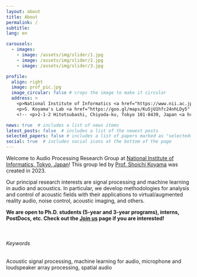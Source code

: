 ```yaml
---
layout: about
title: About
permalink: /
subtitle: 
lang: en

carousels:
  - images:
    - image: /assets/img/slider/1.jpg
    - image: /assets/img/slider/2.jpg
    - image: /assets/img/slider/3.jpg

profile:
  align: right
  image: prof_pic.jpg
  image_circular: false # crops the image to make it circular
  address: >
    <p>National Institute of Informatics <a href="https://www.nii.ac.jp/en/" target="_blank" rel="noopener noreferrer"><i class="fas fa-external-link-alt"></i></a> / SOKENDAI <a href="https://www.soken.ac.jp/en/" target="_blank" rel="noopener noreferrer"><i class="fas fa-external-link-alt"></i></a></p>
    <p>S. Koyama's Lab <a href="https://goo.gl/maps/Ku5jU1hfc24nhLDy5" target="_blank" rel="noopener noreferrer"><i class="fas fa-map-marked-alt"></i></a></p>
    <!-- <p>2-1-2 Hitotsubashi, Chiyoda-ku, Tokyo 101-8439, Japan <a href="https://goo.gl/maps/Ku5jU1hfc24nhLDy5" target="_blank" rel="noopener noreferrer"><i class="fas fa-map-marked-alt"></i></a></p> -->

news: true  # includes a list of news items
latest_posts: false  # includes a list of the newest posts
selected_papers: false # includes a list of papers marked as "selected={true}"
social: true  # includes social icons at the bottom of the page
---
```


Welcome to Audio Processing Research Group at [National Institute of Informatics, Tokyo, Japan](https://www.nii.ac.jp/en/)! This group led by [Prof. Shoichi Koyama](https://www.sh01.org) was created in 2023. 

Our principal research interests are signal processing and machine learning in audio and acoustics. In particular, we develop methodologies for analysis and control of acoustic fields with their applications to virtual/augmented reality audio, noise control, acoustic imaging, and others.

<b>We are open to Ph.D. students (5-year and 3-year programs), interns, PostDocs, etc. Check out the [Join us](recruitment/) page if you are interested!</b>

<br />

###### Keywords
Acoustic signal processing, machine learning for audio, microphone and loudspeaker array processing, spatial audio

<p style="clear:both"></p>